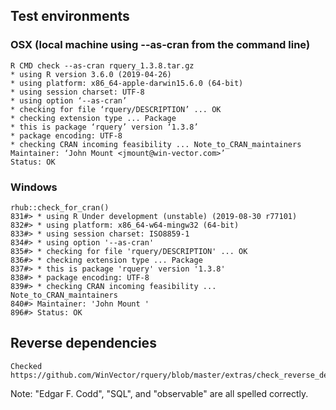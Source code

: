 

## Test environments

### OSX (local machine using --as-cran from the command line)

    R CMD check --as-cran rquery_1.3.8.tar.gz
    * using R version 3.6.0 (2019-04-26)
    * using platform: x86_64-apple-darwin15.6.0 (64-bit)
    * using session charset: UTF-8
    * using option ‘--as-cran’
    * checking for file ‘rquery/DESCRIPTION’ ... OK
    * checking extension type ... Package
    * this is package ‘rquery’ version ‘1.3.8’
    * package encoding: UTF-8
    * checking CRAN incoming feasibility ... Note_to_CRAN_maintainers
    Maintainer: ‘John Mount <jmount@win-vector.com>’
    Status: OK

### Windows

    rhub::check_for_cran()
    831#> * using R Under development (unstable) (2019-08-30 r77101)
    832#> * using platform: x86_64-w64-mingw32 (64-bit)
    833#> * using session charset: ISO8859-1
    834#> * using option '--as-cran'
    835#> * checking for file 'rquery/DESCRIPTION' ... OK
    836#> * checking extension type ... Package
    837#> * this is package 'rquery' version '1.3.8'
    838#> * package encoding: UTF-8
    839#> * checking CRAN incoming feasibility ... Note_to_CRAN_maintainers
    840#> Maintainer: 'John Mount '
    896#> Status: OK

## Reverse dependencies

    Checked https://github.com/WinVector/rquery/blob/master/extras/check_reverse_dependencies.md

Note: "Edgar F. Codd", "SQL", and "observable" are all spelled correctly.
